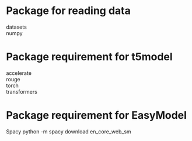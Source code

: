 # Package for reading data
datasets<br>
numpy<br>

# Package requirement for t5model
accelerate<br>
rouge<br>
torch<br>
transformers<br>

# Package requirement for EasyModel
Spacy
python -m spacy download en_core_web_sm



